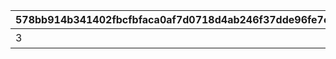 |578bb914b341402fbcfbfaca0af7d0718d4ab246f37dde96fe7c95dd28460db1|24d33e016be0fc1b41a92de93166e35bef44c903f32bf023ffc6ba9034e3af6d|f8843dd33fa1d75a3d1fd4c9802e84421aa8dc8f743d700f8f25cdb53729eb64|f31e99d13c190528e87fc68186e225c7b21c950a3703f8ced8243ce0068ad298|488fed6209849dc5c3994aba9f8da7464bfc4e2157af65377ac97a4c65b886c2|ac1e97dd75911547820bd72c3599030b8d090ce4a441fffee53a96c4ebcf9f9b|0122b43001950d1b212d761c27f987fba7c886219a8076b91aa43383974ae0e1|bf7fcd360a6a79538b829c6a84c06733270e39c29b7826101f72b76d6d6677c9|38b60307bd862c8fc3d9b671c15043b8c96d787be676f1770b4cc09bc2c09b47|1212e87fa35368686dc6162d5a1da56d22666b506b0f9f47f5d80c23c93991c4|533da3f5c53d9c1e2083e92851b6163d095a7758482101dd24524032b8ee753f|e72f37f90658144f1824b62347b788803d6f33bbd280206e1cc2e5747b1d7e4a|
| --- | --- | --- | --- | --- | --- | --- | --- | --- | --- | --- | --- |
|3|bgm_M643|終炎のエリュシオン|2116006||2023/01/09 11:59:59|2022/12/16 12:00:00|2022/12/15 15:00:00|2000002|9000003|2022/12/22 11:59:59|2022/12/23 11:59:59|